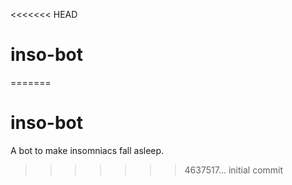 <<<<<<< HEAD
# inso-bot
=======
# inso-bot
A bot to make insomniacs fall asleep.
>>>>>>> 4637517... initial commit
